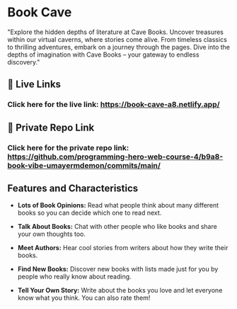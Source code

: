 
# Book Cave


"Explore the hidden depths of literature at Cave Books. Uncover treasures within our virtual caverns, where stories come alive. From timeless classics to thrilling adventures, embark on a journey through the pages. Dive into the depths of imagination with Cave Books – your gateway to endless discovery."


## 🔗 Live Links
### Click here for the live link: https://book-cave-a8.netlify.app/
## 🔗 Private Repo Link
### Click here for the private repo link: https://github.com/programming-hero-web-course-4/b9a8-book-vibe-umayermdemon/commits/main/


##  Features and Characteristics
- **Lots of Book Opinions:** Read what people think about many different books so you can decide which one to read next.

- **Talk About Books:** Chat with other people who like books and share your own thoughts too.

- **Meet Authors:** Hear cool stories from writers about how they write their books.

- **Find New Books:** Discover new books with lists made just for you by people who really know about reading.

- **Tell Your Own Story:** Write about the books you love and let everyone know what you think. You can also rate them!

